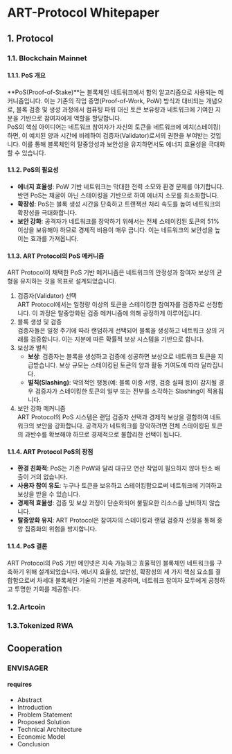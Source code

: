 # ART-Protocol Whitepaper
   
## 1. Protocol
### 1.1. Blockchain Mainnet
#### 1.1.1. PoS 개요   
**PoS(Proof-of-Stake)**는 블록체인 네트워크에서 합의 알고리즘으로 사용되는 메커니즘입니다. 이는 기존의 작업 증명(Proof-of-Work, PoW) 방식과 대비되는 개념으로, 블록 검증 및 생성 과정에서 컴퓨팅 파워 대신 토큰 보유량과 네트워크에 기여한 지분을 기반으로 참여자에게 역할을 할당합니다.   
PoS의 핵심 아이디어는 네트워크 참여자가 자신의 토큰을 네트워크에 예치(스테이킹)하면, 이 예치된 양과 시간에 비례하여 검증자(Validator)로서의 권한을 부여받는 것입니다. 이를 통해 블록체인의 탈중앙성과 보안성을 유지하면서도 에너지 효율성을 극대화할 수 있습니다.
#### 1.1.2. PoS의 필요성   
- **에너지 효율성**: PoW 기반 네트워크는 막대한 전력 소모와 환경 문제를 야기합니다. 반면 PoS는 채굴이 아닌 스테이킹을 기반으로 하여 에너지 소모를 최소화합니다.
- **확장성**: PoS는 블록 생성 시간을 단축하고 트랜잭션 처리 속도를 높여 네트워크의 확장성을 극대화합니다.
- **보안 강화**: 공격자가 네트워크를 장악하기 위해서는 전체 스테이킹된 토큰의 51% 이상을 보유해야 하므로 경제적 비용이 매우 큽니다. 이는 네트워크의 보안성을 높이는 효과를 가져옵니다.
#### 1.1.3. ART Protocol의 PoS 메커니즘
ART Protocol이 채택한 PoS 기반 메커니즘은 네트워크의 안정성과 참여자 보상의 균형을 유지하는 것을 목표로 설계되었습니다.   
1. 검증자(Validator) 선택   
    ART Protocol에서는 일정량 이상의 토큰을 스테이킹한 참여자를 검증자로 선정합니다. 이 과정은 탈중앙화된 검증 메커니즘에 의해 공정하게 이루어집니다.
2. 블록 생성 및 검증   
    검증자들은 일정 주기에 따라 랜덤하게 선택되어 블록을 생성하고 네트워크 상의 거래를 검증합니다. 이는 지분에 따른 확률적 보상 시스템을 기반으로 합니다.
3. 보상과 벌칙   
    - **보상**: 검증자는 블록을 생성하고 검증에 성공하면 보상으로 네트워크 토큰을 지급받습니다. 보상 규모는 스테이킹된 토큰의 양과 활동 기여도에 따라 달라집니다.
    - **벌칙(Slashing)**: 악의적인 행동(예: 블록 이중 서명, 검증 실패 등)이 감지될 경우 검증자가 스테이킹한 토큰의 일부 또는 전부를 소각하는 Slashing이 적용됩니다.
4. 보안 강화 메커니즘   
    ART Protocol의 PoS 시스템은 랜덤 검증자 선택과 경제적 보상을 결합하여 네트워크의 보안을 강화합니다. 공격자가 네트워크를 장악하려면 전체 스테이킹된 토큰의 과반수를 확보해야 하므로 경제적으로 불합리한 선택이 됩니다.
#### 1.1.4. ART Protocol PoS의 장점
- **환경 친화적**: PoS는 기존 PoW와 달리 대규모 연산 작업이 필요하지 않아 탄소 배출이 거의 없습니다.
- **사용자 참여 유도**: 누구나 토큰을 보유하고 스테이킹함으로써 네트워크에 기여하고 보상을 받을 수 있습니다.
- **경제적 효율성**: 검증 및 보상 과정이 단순화되어 불필요한 리소스를 낭비하지 않습니다.
- **탈중앙화 유지**: ART Protocol은 참여자의 스테이킹과 랜덤 검증자 선정을 통해 중앙 집중화의 위험을 방지합니다.
#### 1.1.4. PoS 결론   
ART Protocol의 PoS 기반 메인넷은 지속 가능하고 효율적인 블록체인 네트워크를 구축하기 위해 설계되었습니다. 에너지 효율성, 보안성, 확장성의 세 가지 핵심 요소를 결합함으로써 차세대 블록체인 기술의 기반을 제공하며, 네트워크 참여자 모두에게 공정하고 투명한 기회를 제공합니다.
### 1.2.Artcoin
### 1.3.Tokenized RWA


## Cooperation
### ENVISAGER


#### requires
- Abstract
- Introduction
- Problem Statement
- Proposed Solution
- Technical Architecture
- Economic Model
- Conclusion